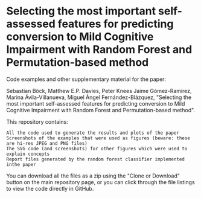 # Selecting the most important self-assessed features for predicting conversion to Mild Cognitive Impairment with Random Forest and Permutation-based method


Code examples and other supplementary material for the paper:

Sebastian Böck, Matthew E.P. Davies, Peter Knees
Jaime Gómez-Ramírez, Marina Ávila-Villanueva, Miguel Ángel Fernández-Blázquez, "Selecting the most important self-assessed features for predicting conversion to Mild Cognitive Impairment with Random Forest and Permutation-based method".

This repository contains:

    All the code used to generate the results and plots of the paper 
    Screenshots of the examples that were used as figures (beware: these are hi-res JPEG and PNG files)
    The SVG code (and screenshots) for other figures which were used to explain concepts
    Report files generated by the random forest classifier implemented inthe paper


You can download all the files as a zip using the "Clone or Download" button on the main repository page, or you can click through the file listings to view the code directly in GitHub.
